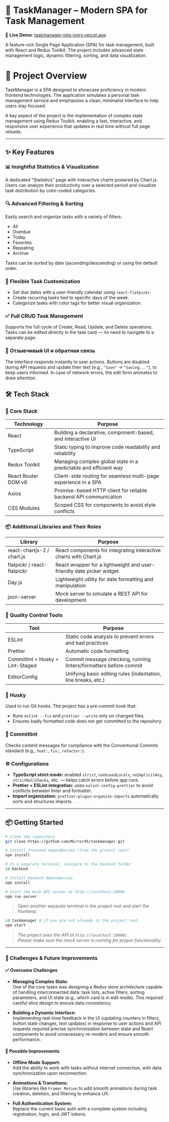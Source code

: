 # 📝 TaskManager – Modern SPA for Task Management

🚀 **Live Demo**: [taskmanager-iota-ivory.vercel.app](https://taskmanager-iota-ivory.vercel.app)

A feature-rich Single Page Application (SPA) for task management, built with React and Redux Toolkit. The project includes advanced state management logic, dynamic filtering, sorting, and data visualization.

# 📖 Project Overview
TaskManager is a SPA designed to showcase proficiency in modern frontend technologies. The application simulates a personal task management service and emphasizes a clean, minimalist interface to help users stay focused.

A key aspect of the project is the implementation of complex state management using Redux Toolkit, enabling a fast, interactive, and responsive user experience that updates in real time without full page reloads.

---

## ✨ Key Features

### 📊 Insightful Statistics & Visualization
A dedicated "Statistics" page with interactive charts powered by Chart.js. Users can analyze their productivity over a selected period and visualize task distribution by color-coded categories.

### 🔍 Advanced Filtering & Sorting
Easily search and organize tasks with a variety of filters:

- All
- Overdue
- Today
- Favorites
- Repeating
- Archive

Tasks can be sorted by date (ascending/descending) or using the default order.

### 🎨 Flexible Task Customization
- Set due dates with a user-friendly calendar using `react-flatpickr`.
- Create recurring tasks tied to specific days of the week.
- Categorize tasks with color tags for better visual organization.

### ✅ Full CRUD Task Management
Supports the full cycle of Create, Read, Update, and Delete operations. Tasks can be edited directly in the task card — no need to navigate to a separate page.

### 🔄 Отзывчивый UI и обратная связь
The interface responds instantly to user actions. Buttons are disabled during API requests and update their text  (e.g., `"Save"` → `"Saving..."`), to keep users informed. In case of network errors, the edit form animates to draw attention.

## 🛠 Tech Stack

### 🚀 Core Stack

| Technology             | Purpose                                                                 |
|------------------------|-------------------------------------------------------------------------|
| React                  | Building a declarative, component-based, and interactive UI             |
| TypeScript             | Static typing to improve code readability and reliability               |
| Redux Toolkit          | Managing complex global state in a predictable and efficient way        |
| React Router DOM v6    | Client-side routing for seamless multi-page experience in a SPA         |
| Axios                  | Promise-based HTTP client for reliable backend API communication        |
| CSS Modules            | Scoped CSS for components to avoid style conflicts                      |

### 📦 Additional Libraries and Their Roles

| Library                           | Purpose                                                                 |
|----------------------------------|-------------------------------------------------------------------------|
| react-chartjs-2 / chart.js       | React components for integrating interactive charts with Chart.js       |
| flatpickr / react-flatpickr      | React wrapper for a lightweight and user-friendly date picker widget   |
| Day.js                           | Lightweight utility for date formatting and manipulation                |
| json-server                      | Mock server to simulate a REST API for development                      |

### 🧪 Quality Control Tools

| Tool                              | Purpose                                          |
|----------------------------------|-------------------------------------------------|
| ESLint                           | Static code analysis to prevent errors and bad practices |
| Prettier                        | Automatic code formatting                        |
| Commitlint + Husky + Lint-Staged | Commit message checking, running linters/formatters before commit |
| EditorConfig                    | Unifying basic editing rules (indentation, line breaks, etc.) |

### 🔐 Husky

Used to run Git hooks. The project has a pre-commit hook that:

- Runs `eslint --fix` and `prettier --write` only on changed files.
- Ensures badly formatted code does not get committed to the repository.

### 🧼 Commitlint

Checks commit messages for compliance with the Conventional Commits standard (e.g., `feat:`, `fix:`, `refactor:`).

### ⚙️ Configurations

- **TypeScript strict mode:** enabled `strict`, `noUnusedLocals`, `noImplicitAny`, `strictNullChecks`, etc. — helps catch errors before app runs.
- **Prettier + ESLint integration:** uses `eslint-config-prettier` to avoid conflicts between linter and formatter.
- **Import organization:** `prettier-plugin-organize-imports` automatically sorts and structures imports.

---

## 📦 Getting Started

```bash
# Clone the repository
git clone https://github.com/Mirror45/taskmanager.git

# Install frontend dependencies (from the project root)
npm install

# In a separate terminal, navigate to the backend folder
cd backend

# Install backend dependencies
npm install

# Start the mock API server at http://localhost:10000
npm run server
```
> Open another separate terminal in the project root and start the frontend:

```bash
cd taskmanager # if you are not already in the project root
npm start
```
> *The project uses the API at `http://localhost:10000/`.  
> Please make sure the mock server is running for proper functionality.*

---

### 🧠 Challenges & Future Improvements

#### ✅ Overcome Challenges

- **Managing Complex State:**  
  One of the core tasks was designing a Redux store architecture capable of handling interconnected data: task lists, active filters, sorting parameters, and UI state (e.g., which card is in edit mode). This required careful slice design to ensure data consistency.

- **Building a Dynamic Interface:**  
  Implementing real-time feedback in the UI (updating counters in filters, button state changes, text updates) in response to user actions and API requests required precise synchronization between state and React components to avoid unnecessary re-renders and ensure smooth performance.

#### 🚧 Possible Improvements

- **Offline Mode Support:**  
  Add the ability to work with tasks without internet connection, with data synchronization upon reconnection.

- **Animations & Transitions:**  
 Use libraries like `Framer Motion` to add smooth animations during task creation, deletion, and filtering to enhance UX.

- **Full Authentication System:**  
  Replace the current basic auth with a complete system including registration, login, and JWT tokens.

